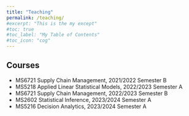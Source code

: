 ```yaml
---
title: "Teaching"
permalink: /teaching/
#excerpt: "This is the my except"
#toc: true
#toc_label: "My Table of Contents"
#toc_icon: "cog"
---
```



## Courses
* MS6721 Supply Chain Management, 2021/2022 Semester B
* MS5218 Applied Linear Statistical Models, 2022/2023 Semester A
* MS6721 Supply Chain Management, 2022/2023 Semester B
* MS2602 Statistical Inference, 2023/2024 Semester A
* MS5216 Decision Analytics, 2023/2024 Semester A
